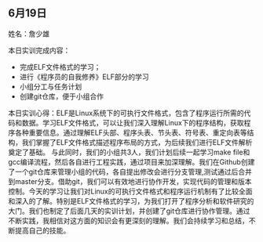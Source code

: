 ## 6月19日 

姓名：詹少雄

本日实训完成内容：

- 完成ELF文件格式的学习；
- 进行《程序员的自我修养》ELF部分的学习
- 小组分工与任务计划
- 创建git仓库，便于小组合作

本日实训心得：ELF是Linux系统下的可执行文件格式，包含了程序运行所需的代码和数据。学习ELF文件格式，可以让我们深入理解Linux下的程序结构，获取程序各种重要信息。通过理解ELF头部、程序头表、节头表、符号表、重定向表等结构，我们掌握了ELF文件格式描述程序布局的方式，为后续我们进行ELF文件解析奠定了基础。 与此同时，我们的小组共3人，我们计划后续一起学习make file和gcc编译流程，然后各自进行工程实践，通过项目来加深理解。我们在Github创建了一个git仓库来管理小组的代码，各自提出修改会进行分支管理,测试通过后合并到master分支。借助git，我们可以有效地进行协作开发，实现代码的管理和版本控制。今天的学习让我们对Linux的可执行文件格式和程序运行机制有了比较全面和深入的了解。特别是ELF文件格式的学习，为我们打开了程序分析和软件研究的大门。我们也制定了后面几天的实训计划，并创建了git仓库进行协作管理。通过不断实践，我相信对这方面的知识会有更深刻的理解。我们会持续学习和总结，不断提高自己的技能。 